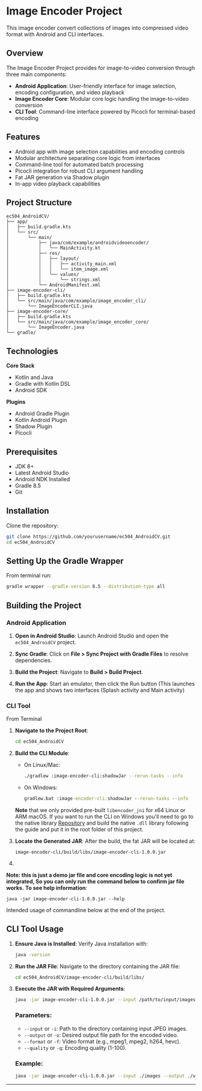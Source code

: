 # Image Encoder Project

This image encoder convert collections of images into compressed video format with Android and CLI interfaces.

## Overview

The Image Encoder Project provides for image-to-video conversion through three main components:

- **Android Application**: User-friendly interface for image selection, encoding configuration, and video playback
- **Image Encoder Core**: Modular core logic handling the image-to-video conversion
- **CLI Tool**: Command-line interface powered by Picocli for terminal-based encoding

## Features

- Android app with image selection capabilities and encoding controls
- Modular architecture separating core logic from interfaces
- Command-line tool for automated batch processing
- Picocli integration for robust CLI argument handling
- Fat JAR generation via Shadow plugin
- In-app video playback capabilities

## Project Structure

```
ec504_AndroidCV/
├── app/
│   ├── build.gradle.kts
│   └── src/
│       └── main/
│           ├── java/com/example/androidvideoencoder/
│           │   └── MainActivity.kt
│           ├── res/
│           │   ├── layout/
│           │   │   ├── activity_main.xml
│           │   │   └── item_image.xml
│           │   └── values/
│           │       └── strings.xml
│           └── AndroidManifest.xml
├── image-encoder-cli/
│   ├── build.gradle.kts
│   └── src/main/java/com/example/image_encoder_cli/
│       └── ImageEncoderCLI.java
├── image-encoder-core/
│   ├── build.gradle.kts
│   └── src/main/java/com/example/image_encoder_core/
│       └── ImageEncoder.java
└── gradle/
```

## Technologies

**Core Stack**
- Kotlin and Java
- Gradle with Kotlin DSL
- Android SDK

**Plugins**
- Android Gradle Plugin
- Kotlin Android Plugin
- Shadow Plugin
- Picocli

## Prerequisites

- JDK 8+
- Latest Android Studio
- Android NDK Installed
- Gradle 8.5
- Git

## Installation

Clone the repository:
```bash
git clone https://github.com/yourusername/ec504_AndroidCV.git
cd ec504_AndroidCV
```

## Setting Up the Gradle Wrapper

From terminal run:
```bash
gradle wrapper --gradle-version 8.5 --distribution-type all
```

## Building the Project

### Android Application

1. **Open in Android Studio**:
   Launch Android Studio and open the `ec504_AndroidCV` project.

2. **Sync Gradle**:
   Click on **File > Sync Project with Gradle Files** to resolve dependencies.

3. **Build the Project**:
   Navigate to **Build > Build Project**. 

4. **Run the App**:
   Start an emulator, then click the Run button (This launches the app and shows two interfaces (Splash activity and Main activity)
 

### CLI Tool
From Terminal 
1. **Navigate to the Project Root**:
   ```bash
   cd ec504_AndroidCV
   ```

2. **Build the CLI Module**:
   - On Linux/Mac:
     ```bash
     ./gradlew :image-encoder-cli:shadowJar --rerun-tasks --info
     ```
   - On Windows:
     ```cmd
     gradlew.bat :image-encoder-cli:shadowJar --rerun-tasks --info
     ```

   **Note** that we only provided pre-built `libencoder_jni` for x64 Linux or ARM macOS. If you want to run the CLI on Windows you'll need to go to the native library [Repository](https://github.com/eburhansjah/ec504_ImageEncoder) and build the native `.dll` library following the guide and put it in the root folder of this project.

3. **Locate the Generated JAR**:
   After the build, the fat JAR will be located at:
   ```
   image-encoder-cli/build/libs/image-encoder-cli-1.0.0.jar
   ```
4. 
  **Note: this is just a demo jar file and core encoding logic is not yet integrated, So you can only run the command below to confirm jar file works.**
**To see help information**:
   ```
   java -jar image-encoder-cli-1.0.0.jar --help
   ```
   Intended usage of commandline below at the end of the project.
## CLI Tool Usage

1. **Ensure Java is Installed**:
   Verify Java installation with:
   ```bash
   java -version
   ```

2. **Run the JAR File**:
   Navigate to the directory containing the JAR file:
   ```bash
   cd ec504_AndroidCV/image-encoder-cli/build/libs/
   ```

3. **Execute the JAR with Required Arguments**: 
   ```bash
   java -jar image-encoder-cli-1.0.0.jar --input /path/to/input/images --output /path/to/output/video.mpeg1 --format mpeg1 --quality 80
   ```

   ### Parameters:
   - `--input` or `-i`: Path to the directory containing input JPEG images.
   - `--output` or `-o`: Desired output file path for the encoded video.
   - `--format` or `-f`: Video format (e.g., mpeg1, mpeg2, h264, hevc).
   - `--quality` or `-q`: Encoding quality (1-100).

   ### Example:
   ```bash
   java -jar image-encoder-cli-1.0.0.jar --input ./images --output ./videos/output_video.mpeg1 --format mpeg1 --quality 80
   ```

--- 
